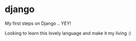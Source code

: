# django
My first steps on Django .. YEY!

Looking to learn this lovely language and make it my living  :)
